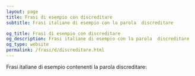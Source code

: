 ```yaml
---
layout: page
title: Frasi di esempio con discreditare 
subtitle: Frasi italiane di esempio con la parola  discreditare

og_title: Frasi di esempio con discreditare 
og_description: Frasi italiane di esempio con la parola  discreditare
og_type: website
permalink: /frasi/d/discreditare.html
---
```


Frasi italiane di esempio contenenti la parola discreditare:


